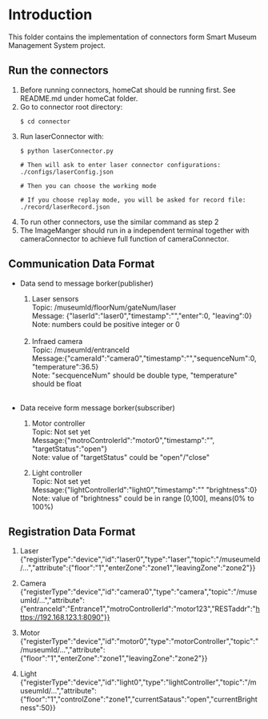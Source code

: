 # Introduction
This folder contains the implementation of connectors form Smart Museum Management System project.

## Run the connectors
1.  Before running connectors, homeCat should be running first. See README.md under homeCat folder.
2.  Go to connector root directory:
    ```
    $ cd connector
    ```
3.  Run laserConnector with:
    ```
    $ python laserConnector.py
    
    # Then will ask to enter laser connector configurations:
    ./configs/laserConfig.json
    
    # Then you can choose the working mode
    
    # If you choose replay mode, you will be asked for record file:
    ./record/laserRecord.json
    
    ```
4.  To run other connectors, use the similar command as step 2
5.  The ImageManger should run in a independent terminal together with cameraConnector to achieve full function of cameraConnector.

## Communication Data Format
* Data send to message borker(publisher)
  1. Laser sensors
   <br>Topic:   /museumId/floorNum/gateNum/laser
   <br>Message: {"laserId":"laser0","timestamp":"","enter":0, "leaving":0} 
   <br>Note: numbers could be positive integer or 0
   <br/>

    2. Infraed camera
    <br>Topic:  /museumId/entranceId
	<br>Message:{"cameraId":"camera0","timestamp":"","sequenceNum":0, "temperature":36.5} 
	<br>Note:   "secquenceNum" should be double type, "temperature" should be float
    <br/>    

* Data receive form message borker(subscriber)
    1. Motor controller
    <br>Topic:  Not set yet
	<br>Message:{"motroControlerId":"motor0","timestamp":"", "targetStatus":"open"}
	<br>Note:   value of "targetStatus" could be "open"/"close"
    
    2. Light controller
    <br>Topic:  Not set yet
	<br>Message:{"lightControllerId":"light0","timestamp":"" "brightness":0}
	<br>Note:   value of "brightness" could be in range [0,100], means(0% to 100%)

## Registration Data Format
  
1. Laser
<br>{"registerType":"device","id":"laser0","type":"laser","topic":"/museumeId/...","attribute":{"floor":"1","enterZone":"zone1","leavingZone":"zone2"}}

2. Camera
<br>{"registerType":"device","id":"camera0","type":"camera","topic":"/museumId/...","attribute":{"entranceId":"Entrance1","motroControllerId":"motor123","RESTaddr":"https://192.168.123.1:8090"}}

3. Motor
<br>{"registerType":"device","id":"motor0","type":"motorController","topic":"/museumId/...","attribute":{"floor":"1","enterZone":"zone1","leavingZone":"zone2"}}

4. Light
<br>{"registerType":"device","id":"light0","type":"lightController","topic":"/museumId/...","attribute":{"floor":"1","controlZone":"zone1","currentSataus":"open","currentBrightness":50}}
